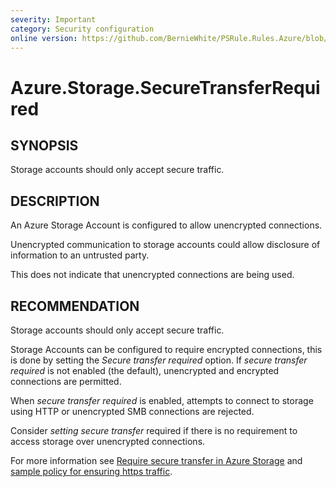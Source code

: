 ```yaml
---
severity: Important
category: Security configuration
online version: https://github.com/BernieWhite/PSRule.Rules.Azure/blob/master/docs/rules/en-US/Azure.Storage.SecureTransferRequired.md
---
```


# Azure.Storage.SecureTransferRequired

## SYNOPSIS

Storage accounts should only accept secure traffic.

## DESCRIPTION

An Azure Storage Account is configured to allow unencrypted connections.

Unencrypted communication to storage accounts could allow disclosure of information to an untrusted party.

This does not indicate that unencrypted connections are being used.

## RECOMMENDATION

Storage accounts should only accept secure traffic.

Storage Accounts can be configured to require encrypted connections, this is done by setting the _Secure transfer required_ option. If _secure transfer required_ is not enabled (the default), unencrypted and encrypted connections are permitted.

When _secure transfer required_ is enabled, attempts to connect to storage using HTTP or unencrypted SMB connections are rejected.

Consider _setting secure transfer_ required if there is no requirement to access storage over unencrypted connections.

For more information see [Require secure transfer in Azure Storage](https://docs.microsoft.com/en-au/azure/storage/common/storage-require-secure-transfer) and [sample policy for ensuring https traffic](https://docs.microsoft.com/en-au/azure/governance/policy/samples/ensure-https-stor-acct).
